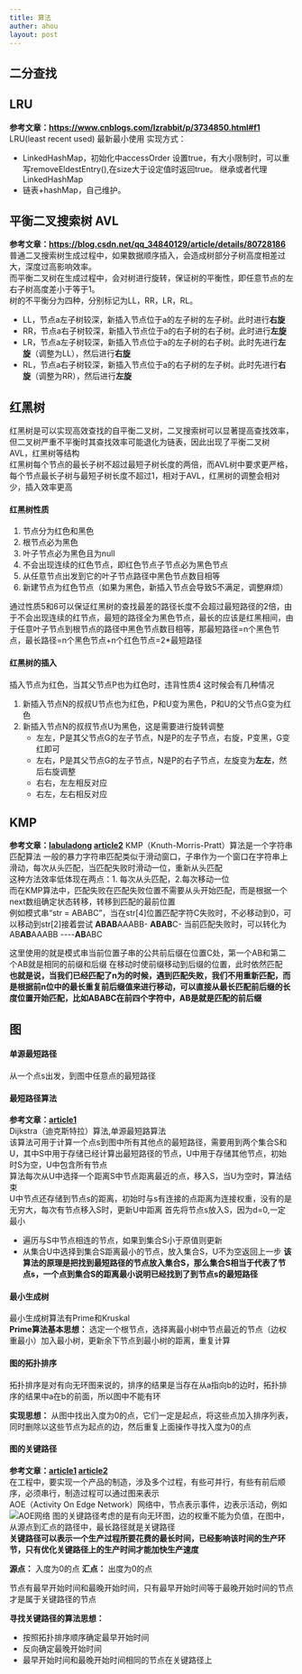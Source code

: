 ```yaml
---
title: 算法
auther: ahou
layout: post
---
```


## 二分查找


## LRU
**参考文章：https://www.cnblogs.com/lzrabbit/p/3734850.html#f1**
LRU(least recent used) 最新最小使用
实现方式：
- LinkedHashMap，初始化中accessOrder 设置true，有大小限制时，可以重写removeEldestEntry(),在size大于设定值时返回true。
继承或者代理LinkedHashMap
- 链表+hashMap，自己维护。


## 平衡二叉搜索树 AVL  
**参考文章：https://blog.csdn.net/qq_34840129/article/details/80728186**  
普通二叉搜索树生成过程中，如果数据顺序插入，会造成树部分子树高度相差过大，深度过高影响效率。  
而平衡二叉树在生成过程中，会对树进行旋转，保证树的平衡性，即任意节点的左右子树高度差小于等于1。  
树的不平衡分为四种，分别标记为LL，RR，LR，RL。
- LL，节点a左子树较深，新插入节点位于a的左子树的左子树。此时进行**右旋**
- RR，节点a右子树较深，新插入节点位于a的右子树的右子树。此时进行**左旋**
- LR，节点a左子树较深，新插入节点位于a的左子树的右子树。此时先进行**左旋**（调整为LL），然后进行**右旋**
- RL，节点a右子树较深，新插入节点位于a的右子树的左子树。此时先进行**右旋**（调整为RR），然后进行**左旋**


## 红黑树
红黑树是可以实现高效查找的自平衡二叉树，二叉搜索树可以显著提高查找效率，但二叉树严重不平衡时其查找效率可能退化为链表，因此出现了平衡二叉树 AVL，红黑树等结构  
红黑树每个节点的最长子树不超过最短子树长度的两倍，而AVL树中要求更严格，每个节点最长子树与最短子树长度不超过1，相对于AVL，红黑树的调整会相对少，插入效率更高  

#### 红黑树性质
1. 节点分为红色和黑色
2. 根节点必为黑色
3. 叶子节点必为黑色且为null
4. 不会出现连续的红色节点，即红色节点子节点必为黑色节点
5. 从任意节点出发到它的叶子节点路径中黑色节点数目相等
6. 新建节点为红色节点（如果为黑色，新插入节点会导致5不满足，调整麻烦）

通过性质5和6可以保证红黑树的查找最差的路径长度不会超过最短路径的2倍，由于不会出现连续的红节点，最短的路径全为黑色节点，最长的应该是红黑相间，由于任意叶子节点到根节点的路径中黑色节点数目相等，那最短路径=n个黑色节点，最长路径=n个黑色节点+n个红色节点=2*最短路径

#### 红黑树的插入
插入节点为红色，当其父节点P也为红色时，违背性质4
这时候会有几种情况
1. 新插入节点N的叔叔U节点也为红色，P和U变为黑色，P和U的父节点G变为红色
2. 新插入节点N的叔叔节点U为黑色，这是需要进行旋转调整
    - 左左，P是其父节点G的左子节点，N是P的左子节点，右旋，P变黑，G变红即可
    - 左右，P是其父节点G的左子节点，N是P的右子节点，左旋变为**左左**，然后右旋调整
    - 右右，左左相反对应
    - 右左，左右相反对应


## KMP
**参考文章：[labuladong](https://zhuanlan.zhihu.com/p/83334559)
[article2](https://www.sohu.com/a/336648975_453160)**
KMP（Knuth-Morris-Pratt）算法是一个字符串匹配算法   一般的暴力字符串匹配类似于滑动窗口，子串作为一个窗口在字符串上滑动，每次从头匹配，当匹配失败时滑动一位，重新从头匹配  
这种方法效率低体现在两点：1. 每次从头匹配，2.每次移动一位  
而在KMP算法中，匹配失败在匹配失败位置不需要从头开始匹配，而是根据一个next数组确定状态转移，转移到匹配的最前位置  
例如模式串“str = ABABC”，当在str[4]位置匹配字符C失败时，不必移动到0，可以移动到str[2]接着尝试
**ABAB**AAABB-
**ABAB**C-
当前匹配失败时，可以转化为
AB**AB**AAABB
----**AB**ABC

这里使用的就是模式串当前位置子串的公共前后缀在位置C处，第一个AB和第二个AB就是相同的前缀和后缀
在移动时使前缀移动到后缀的位置，此时依然匹配  
**也就是说，当我们已经匹配了n为的时候，遇到匹配失败，我们不用重新匹配，而是根据前n位中的最长重复前后缀值来进行移动，可以直接从最长匹配前后缀的长度位置开始匹配，比如ABABC在前四个字符中，AB是就是匹配的前后缀**


## 图

#### 单源最短路径
从一个点s出发，到图中任意点的最短路径

#### 最短路径算法
**参考文章：[article1](https://www.zhihu.com/question/20630094/answer/758191548)**  
Dijkstra（迪克斯特拉）算法,单源最短路算法  
该算法可用于计算一个点s到图中所有其他点的最短路径，需要用到两个集合S和U，其中S中用于存储已经计算出最短路径的节点，U中用于存储其他节点，初始时S为空，U中包含所有节点  
算法每次从U中选择一个距离S中节点距离最近的点，移入S，当U为空时，算法结束  
U中节点还存储到节点s的距离，初始时与s有连接的点距离为连接权重，没有的是无穷大，每次有节点移入S时，更新U中距离
首先将节点s放入S，因为d<s-s>=0,一定最小
- 遍历与S中节点相连的节点，如果到集合S小于原值则更新
- 从集合U中选择到集合S距离最小的节点，放入集合S，U不为空返回上一步
**该算法的原理是把找到最短路径的节点放入集合S，那么集合S相当于代表了节点s，一个点到集合S的距离最小说明已经找到了到节点s的最短路径**

#### 最小生成树
最小生成树算法有Prime和Kruskal  
**Prime算法基本思想：** 选定一个根节点，选择离最小树中节点最近的节点（边权重最小）加入最小树，更新余下节点到最小树的距离，重复计算  


#### 图的拓扑排序
拓扑排序是对有向无环图来说的，排序的结果是当存在从a指向b的边时，拓扑排序的结果中a在b的前面，所以图中不能有环

**实现思想：** 从图中找出入度为0的点，它们一定是起点，将这些点加入排序列表，同时删除以这些节点为起点的边，然后重复上面操作寻找入度为0的点

#### 图的关键路径
**参考文章：[article1](https://blog.csdn.net/hh66__66hh/article/details/83418423)
[article2](https://www.sohu.com/a/276900874_100123073)**  
在工程中，要实现一个产品的制造，涉及多个过程，有些可并行，有些有前后顺序，必须串行，制造过程可以通过图来表示   
AOE（Activity On Edge Network）网络中，节点表示事件，边表示活动，例如
![AOE网络](/images/1586253968559.png)
图的关键路径考虑的是有向无环图，边的权重不能为负值，在图中，从源点到汇点的路径中，最长路径就是关键路径  
**关键路径可以表示一个生产过程所要花费的最长时间，已经影响该时间的生产环节，只有优化关键路径上的生产时间才能加快生产速度**

**源点：** 入度为0的点
**汇点：** 出度为0的点

节点有最早开始时间和最晚开始时间，只有最早开始时间等于最晚开始时间的节点才是属于关键路径的节点

**寻找关键路径的算法思想：**
- 按照拓扑排序顺序确定最早开始时间
- 反向确定最晚开始时间
- 最早开始时间和最晚开始时间相同的节点在关键路径上
